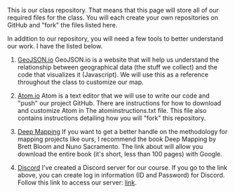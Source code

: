 This is our class repository. That means that this page will store all of our
required files for the class. You will each create your own repositories on
GitHub and "fork" the files listed here.

In addition to our repository, you will need a few tools to better understand
our work. I have the listed below.

1. <a href="geojson.io">GeoJSON.io</a>
GeoJSON.io is a website that will help us understand the relationship between
geographical data (the stuff we collect) and the code that visualizes it
(Javascript). We will use this as a reference throughout the class to customize
our map.

2. <a href="atom.io">Atom.io</a>
Atom is a text editor that we will use to write our code and "push" our project
GitHub. There are instructions for how to download and customize Atom in The
atominstructions.txt file. This file also contains instructions detailing how
you will "fork" this repository.

3. <a href="https://www.academia.edu/37786062/Deep_Mapping">Deep Mapping</a>
If you want to get a better handle on the methodology for mapping projects like
ours, I recommend the book Deep Mapping by Brett Bloom and Nuno Sacramento. The
link about will allow you download the entire book (it's short, less than 100
pages) with Google.

4. <a href="discordapp.com">Discord</a>
I've created a Discord server for our course. If
you go to the link above, you can create log in
information (ID and Password) for Discord. Follow
this link to access our server: <a href="https://discord.gg/j9zmJTq">link</a>.
